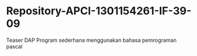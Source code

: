 # Repository-APCI-1301154261-IF-39-09
Teaser DAP
Program sederhana menggunakan bahasa pemrograman pascal
